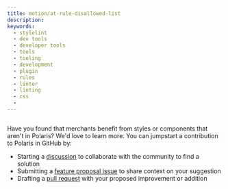 ```yaml
---
title: motion/at-rule-disallowed-list
description: 
keywords:
  - stylelint
  - dev tools
  - developer tools
  - tools
  - tooling
  - development
  - plugin
  - rules
  - linter
  - linting
  - css
  - 
---
```


```diff

```

Have you found that merchants benefit from styles or components that aren't in Polaris? We'd love to learn more. You can jumpstart a contribution to Polaris in GitHub by:

- Starting a [discussion](https://github.com/Shopify/polaris/discussions/6750) to collaborate with the community to find a solution
- Submitting a [feature proposal issue](https://github.com/Shopify/polaris/issues/new?assignees=&labels=Feature+request&template=FEATURE_REQUEST.md) to share context on your suggestion
- Drafting a [pull request](https://github.com/Shopify/polaris/pulls) with your proposed improvement or addition
